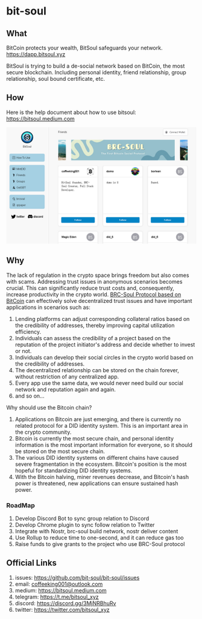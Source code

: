 # bit-soul

## What
BitCoin protects your wealth, BitSoul safeguards your network. <https://dapp.bitsoul.xyz>

BitSoul is trying to build a de-social network based on BitCoin, the most secure blockchain.
Including personal identity, friend relationship, group relationship, soul bound certificate, etc.


## How
Here is the help document about how to use bitsoul: <https://bitsoul.medium.com>

![](docs/img/img.jpg)


## Why
The lack of regulation in the crypto space brings freedom but also comes with scams.
Addressing trust issues in anonymous scenarios becomes crucial. This can significantly
reduce trust costs and, consequently, increase productivity in the crypto world.
[BRC-Soul Protocol based on BitCoin](https://github.com/bit-soul/brc-soul) can effectively
solve decentralized trust issues and have important applications in scenarios such as:

1. Lending platforms can adjust corresponding collateral ratios based on the credibility of addresses, thereby improving capital utilization efficiency.
2. Individuals can assess the credibility of a project based on the reputation of the project initiator's address and decide whether to invest or not.
3. Individuals can develop their social circles in the crypto world based on the credibility of addresses.
4. The decentralized relationship can be stored on the chain forever, without restriction of any centralized app.
5. Every app use the same data, we would never need build our social network and reputation again and again.
6. and so on...

Why should use the Bitcoin chain?
1. Applications on Bitcoin are just emerging, and there is currently no related protocol for a DID identity system. This is an important area in the crypto community.
2. Bitcoin is currently the most secure chain, and personal identity information is the most important information for everyone, so it should be stored on the most secure chain.
3. The various DID identity systems on different chains have caused severe fragmentation in the ecosystem. Bitcoin's position is the most hopeful for standardizing DID identity systems.
4. With the Bitcoin halving, miner revenues decrease, and Bitcoin's hash power is threatened, new applications can ensure sustained hash power.


### RoadMap
1. Develop Discord Bot to sync group relation to Discord
2. Develop Chrome plugin to sync follow relation to Twitter 
3. Integrate with Nostr, brc-soul build network, nostr deliver content
4. Use Rollup to reduce time to one-second, and it can reduce gas too 
5. Raise funds to give grants to the project who use BRC-Soul protocol


## Official Links
1. issues: <https://github.com/bit-soul/bit-soul/issues>
2. email: <coffeeking001@outlook.com>
3. medium: <https://bitsoul.medium.com>
4. telegram: <https://t.me/bitsoul_xyz>
5. discord: <https://discord.gg/3MjNRBhuRv>
6. twitter: <https://twitter.com/bitsoul_xyz>